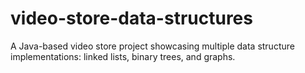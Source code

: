 # video-store-data-structures
A Java-based video store project showcasing multiple data structure implementations: linked lists, binary trees, and graphs.


